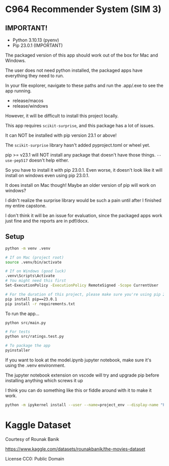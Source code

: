 # C964 Recommender System (SIM 3)

## IMPORTANT!

- Python 3.10.13 (pyenv)
- Pip 23.0.1 (IMPORTANT)

The packaged version of this app should work out of the box for Mac and Windows.

The user does not need python installed, the packaged apps have everything they need to run.

In your file explorer, navigate to these paths and run the .app/.exe to see the app running.

- release/macos
- release/windows

However, it will be difficult to install this project locally.

This app requires `scikit-surprise`, and this package has a lot of issues. 

It can NOT be installed with pip version 23.1 or above!

The `scikit-surprise` library hasn't added pyproject.toml or wheel yet. 

pip >= v23.1  will NOT install any package that doesn't have those things. `--use-pep517` doesn't help either. 

So you have to install it with pip 23.0.1. Even worse, it doesn't look like it will install on windows even using pip 23.0.1.  

It does install on Mac though! Maybe an older version of pip will work on windows?

I didn't realize the surprise library would be such a pain until after I finished my entire capstone.

I don't think it will be an issue for evaluation, since the packaged apps work just fine and the reports are in pdf/docx.

## Setup

```bash
python -m venv .venv

# If on Mac (project root)
source .venv/bin/activate

# If on Windows (good luck)
.venv\Scripts\Activate
# You might need this first
Set-ExecutionPolicy -ExecutionPolicy RemoteSigned -Scope CurrentUser

# For the duration of this project, please make sure you're using pip 23.0.1 before installing any dependencies in requirements.txt
pip install pip==23.0.1
pip install -r requirements.txt
```

To run the app...

```bash
python src/main.py

# For tests
python src/ratings.test.py

# To package the app
pyinstaller 
```

If you want to look at the model.ipynb jupyter notebook, make sure it's using the .venv environment.

The jupyter notebook extension on vscode will try and upgrade pip before installing anything which screws it up 

I think you can do something like this or fiddle around with it to make it work.

```bash
python -m ipykernel install --user --name=project_env --display-name "Project Environment"
```

# Kaggle Dataset 

Courtesy of Rounak Banik 

https://www.kaggle.com/datasets/rounakbanik/the-movies-dataset

License CC0: Public Domain
